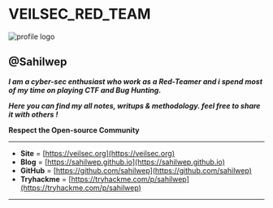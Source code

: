 
# VEILSEC_RED_TEAM

![profile  logo](https://tryhackme-images.s3.amazonaws.com/user-avatars/567d136b966877ebadfe99757c5e3b06.png)


## @Sahilwep

***I am a cyber-sec enthusiast who work as a Red-Teamer and i spend most of my time on playing CTF and Bug Hunting.***

***Here you can find my all notes, writups & methodology. feel free to share it with others !***

**Respect the Open-source Community**

***

* **Site** =          [https://veilsec.org](https://veilsec.org)
* **Blog** =          [https://sahilwep.github.io](https://sahilwep.github.io)
* **GitHub** =        [https://github.com/sahilwep](https://github.com/sahilwep)
* **Tryhackme** = [https://tryhackme.com/p/sahilwep](https://tryhackme.com/p/sahilwep)

***
